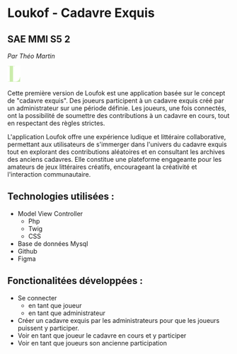 # Loukof - Cadavre Exquis

## SAE MMI S5 2

_Par Théo Martin_

<img src="./public/assets/img/l.svg" alt="Logo Loufok"/>

Cette première version de Loufok est une application basée sur le concept de "cadavre exquis". Des joueurs participent à un cadavre exquis créé par un administrateur sur une période définie. Les joueurs, une fois connectés, ont la possibilité de soumettre des contributions à un cadavre en cours, tout en respectant des règles strictes.

L'application Loufok offre une expérience ludique et littéraire collaborative, permettant aux utilisateurs de s'immerger dans l'univers du cadavre exquis tout en explorant des contributions aléatoires et en consultant les archives des anciens cadavres. Elle constitue une plateforme engageante pour les amateurs de jeux littéraires créatifs, encourageant la créativité et l'interaction communautaire.

## Technologies utilisées :

- Model View Controller
  - Php
  - Twig
  - CSS
- Base de données Mysql
- Github
- Figma

## Fonctionalitées développées :

- Se connecter
  - en tant que joueur
  - en tant que administrateur
- Créer un cadavre exquis par les administrateurs pour que les joueurs puissent y participer.
- Voir en tant que joueur le cadavre en cours et y participer
- Voir en tant que joueurs son ancienne participation
